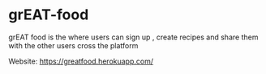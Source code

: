 # grEAT-food

grEAT food is the where users can sign up , create recipes and share them with the other users cross the platform


Website:
https://greatfood.herokuapp.com/
